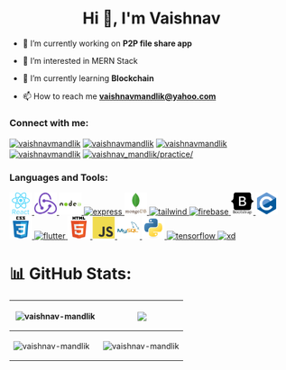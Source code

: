 <h1 align="center">Hi 👋, I'm Vaishnav</h1>

- 🔭 I’m currently working on **P2P file share app**

- 👀 I’m interested in MERN Stack

- 🌱 I’m currently learning **Blockchain**

- 📫 How to reach me **vaishnavmandlik@yahoo.com**




<h3 align="left">Connect with me:</h3>
<p align="left">
<a href="https://linkedin.com/in/vaishnavmandlik" target="blank"><img align="center" src="https://raw.githubusercontent.com/rahuldkjain/github-profile-readme-generator/master/src/images/icons/Social/linked-in-alt.svg" alt="vaishnavmandlik" height="30" width="40" /></a>
<a href="https://dribbble.com/vaishnavmandlik" target="blank"><img align="center" src="https://raw.githubusercontent.com/rahuldkjain/github-profile-readme-generator/master/src/images/icons/Social/dribbble.svg" alt="vaishnavmandlik" height="30" width="40" /></a>
<a href="https://www.hackerrank.com/vaishnavmandlik" target="blank"><img align="center" src="https://raw.githubusercontent.com/rahuldkjain/github-profile-readme-generator/master/src/images/icons/Social/hackerrank.svg" alt="vaishnavmandlik" height="30" width="40" /></a>
 <a href="https://www.leetcode.com/vaishnavmandlik" target="blank"><img align="center" src="https://raw.githubusercontent.com/rahuldkjain/github-profile-readme-generator/master/src/images/icons/Social/leet-code.svg" alt="vaishnavmandlik" height="30" width="40" /></a>
 <a href="https://auth.geeksforgeeks.org/user/vaishnav_mandlik/practice/" target="blank"><img align="center" src="https://raw.githubusercontent.com/rahuldkjain/github-profile-readme-generator/master/src/images/icons/Social/geeks-for-geeks.svg" alt="vaishnav_mandlik/practice/" height="30" width="40" /></a>

</p>

<h3 align="left">Languages and Tools:</h3>
<p align="left"><a href="https://reactjs.org/" target="_blank" rel="noreferrer"> <img src="https://raw.githubusercontent.com/devicons/devicon/master/icons/react/react-original-wordmark.svg" alt="react" width="40" height="40"/> <a href="https://redux.js.org" target="_blank" rel="noreferrer"> <img src="https://raw.githubusercontent.com/devicons/devicon/master/icons/redux/redux-original.svg" alt="redux" width="40" height="40"/> </a><a href="https://nodejs.org" target="_blank" rel="noreferrer"> <img src="https://raw.githubusercontent.com/devicons/devicon/master/icons/nodejs/nodejs-original-wordmark.svg" alt="nodejs" width="40" height="40"/> </a><a href="https://expressjs.com" target="_blank" rel="noreferrer"> <img src="https://www.nextontop.com/assets/img/services/web/expressjs.svg" alt="express" width="40" height="40"/> </a><a href="https://www.mongodb.com/" target="_blank" rel="noreferrer"> <img src="https://raw.githubusercontent.com/devicons/devicon/master/icons/mongodb/mongodb-original-wordmark.svg" alt="mongodb" width="40" height="40"/> </a> <a href="https://tailwindcss.com/" target="_blank" rel="noreferrer"> <img src="https://www.vectorlogo.zone/logos/tailwindcss/tailwindcss-icon.svg" alt="tailwind" width="40" height="40"/> </a> <a href="https://firebase.google.com/" target="_blank" rel="noreferrer"> <img src="https://www.vectorlogo.zone/logos/firebase/firebase-icon.svg" alt="firebase" width="40" height="40"/> </a> <a href="https://getbootstrap.com" target="_blank"> <img src="https://raw.githubusercontent.com/devicons/devicon/master/icons/bootstrap/bootstrap-plain-wordmark.svg" alt="bootstrap" width="40" height="40"/> </a> <a href="https://www.cprogramming.com/" target="_blank"> <img src="https://raw.githubusercontent.com/devicons/devicon/master/icons/c/c-original.svg" alt="c" width="40" height="40"/> </a> <a href="https://www.w3schools.com/css/" target="_blank"> <img src="https://raw.githubusercontent.com/devicons/devicon/master/icons/css3/css3-original-wordmark.svg" alt="css3" width="40" height="40"/> </a> <a href="https://flutter.dev" target="_blank"> <img src="https://www.vectorlogo.zone/logos/flutterio/flutterio-icon.svg" alt="flutter" width="40" height="40"/> </a> <a href="https://www.w3.org/html/" target="_blank"> <img src="https://raw.githubusercontent.com/devicons/devicon/master/icons/html5/html5-original-wordmark.svg" alt="html5" width="40" height="40"/> </a> <a href="https://developer.mozilla.org/en-US/docs/Web/JavaScript" target="_blank"> <img src="https://raw.githubusercontent.com/devicons/devicon/master/icons/javascript/javascript-original.svg" alt="javascript" width="40" height="40"/> </a> <a href="https://www.mysql.com/" target="_blank"> <img src="https://raw.githubusercontent.com/devicons/devicon/master/icons/mysql/mysql-original-wordmark.svg" alt="mysql" width="40" height="40"/> </a> <a href="https://www.python.org" target="_blank"> <img src="https://raw.githubusercontent.com/devicons/devicon/master/icons/python/python-original.svg" alt="python" width="40" height="40"/> </a> <a href="https://www.tensorflow.org" target="_blank"> <img src="https://www.vectorlogo.zone/logos/tensorflow/tensorflow-icon.svg" alt="tensorflow" width="40" height="40"/> </a> <a href="https://www.adobe.com/products/xd.html" target="_blank"> <img src="https://cdn.worldvectorlogo.com/logos/adobe-xd.svg" alt="xd" width="40" height="40"/> </a> </p>


# 📊 GitHub Stats:

| <p>&nbsp;<img align="center" src="https://github-readme-stats.vercel.app/api?username=vaishnav-mandlik&show_icons=true&theme=dark&title_color=ffffff&text_color=5274ff&cache_seconds=1800&locale=en&include_all_commits=true&count_private=true" alt="vaishnav-mandlik" /></p> | <p>&nbsp;<a href="#no_route"><img align="center" src="https://github-readme-stats.vercel.app/api/top-langs/?username=vaishnav-mandlik&layout=compact&theme=dark" /></a></p> |
| -- | --- |
| <p><img align="center" src="https://github-readme-streak-stats.herokuapp.com/?user=vaishnav-mandlik&theme=dark" alt="vaishnav-mandlik" /></p> | <p align='center'><img align="center" src="https://i.giphy.com/media/qgQUggAC3Pfv687qPC/giphy.gif" alt="vaishnav-mandlik" width='250px' height='250px'/></p> |

